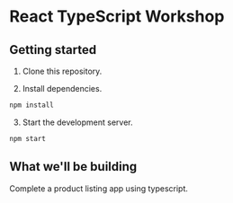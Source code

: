 # React TypeScript Workshop

## Getting started

1. Clone this repository.

2. Install dependencies.
```bash
npm install
```

3. Start the development server.
```bash
npm start
```

## What we'll be building

Complete a product listing app using typescript.